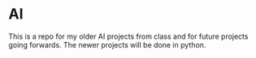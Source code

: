 # AI
This is a repo for my older AI projects from class and for future projects going forwards. The newer projects will be done in python.
